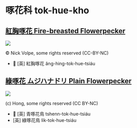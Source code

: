 # 啄花科 tok-hue-kho

## [紅胸啄花 Fire-breasted Flowerpecker](https://ebird.org/species/fibflo1)

![](https://inaturalist-open-data.s3.amazonaws.com/photos/363954142/large.jpg)

© Nick Volpe, some rights reserved (CC-BY-NC)

- 🎯 [英] 紅胸啄花 âng-hing-tok-hue-tsiáu

## [綠啄花 ムジハナドリ Plain Flowerpecker](https://ebird.org/species/plaflo2)

![](https://inaturalist-open-data.s3.amazonaws.com/photos/20671277/medium.jpeg)

(c) Hong, some rights reserved (CC BY-NC)

- 🎯 [英] 青啄花鳥 tshenn-tok-hue-tsiáu
- [英] 綠啄花鳥 li̍k-tok-hue-tsiáu
